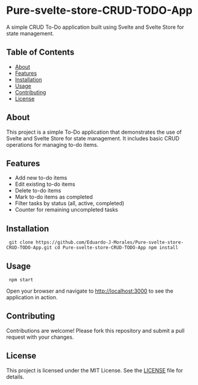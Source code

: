 <body> 
  <h1>Pure-svelte-store-CRUD-TODO-App</h1> 
  
  <p>A simple CRUD To-Do application built using Svelte and Svelte Store for state management.</p> 
  
  <h2>Table of Contents</h2> 
  
  <ul> 
    <li><a href="#about">About</a></li> 
    <li><a href="#features">Features</a></li> 
    <li><a href="#installation">Installation</a></li> 
    <li><a href="#usage">Usage</a></li> 
    <li><a href="#contributing">Contributing</a></li> 
    <li><a href="#license">License</a></li> 
  </ul> 
  
  <h2 id="about">About</h2> 
  
  <p>This project is a simple To-Do application that demonstrates the use of Svelte and Svelte Store for state management. It includes basic CRUD operations for managing to-do items.</p> 
  
  <h2 id="features">Features</h2> 
  
  <ul> 
    <li>Add new to-do items</li> 
    <li>Edit existing to-do items</li> 
    <li>Delete to-do items</li> 
    <li>Mark to-do items as completed</li> 
    <li>Filter tasks by status (all, active, completed)</li> 
    <li>Counter for remaining uncompleted tasks</li> 
  </ul> 
  
  <h2 id="installation">Installation</h2> 
  
  <pre><code> git clone https://github.com/Eduardo-J-Morales/Pure-svelte-store-CRUD-TODO-App.git cd Pure-svelte-store-CRUD-TODO-App npm install </code></pre> 
  
  <h2 id="usage">Usage</h2> 
  
  <pre><code> npm start </code></pre> 
  
  <p>Open your browser and navigate to <a href="http://localhost:3000">http://localhost:3000</a> to see the application in action.</p> 
  
  <h2 id="contributing">Contributing</h2> 
  
  <p>Contributions are welcome! Please fork this repository and submit a pull request with your changes.</p> 
  
  <h2 id="license">License</h2> 
  
  <p>This project is licensed under the MIT License. See the <a href="LICENSE">LICENSE</a> file for details.</p> 
  
